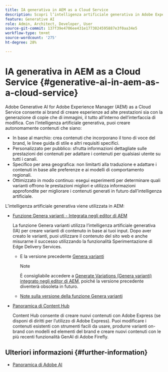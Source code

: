 ```yaml
---
title: IA generativa in AEM as a Cloud Service
description: Scopri l’intelligenza artificiale generativa in Adobe Experience Manager as a Cloud Service
feature: Generative AI
role: Admin, Architect, Developer, User
source-git-commit: 137f39e4706ee431e1773024595887e3f0aa34e5
workflow-type: tm+mt
source-wordcount: '275'
ht-degree: 28%

---
```


# IA generativa in AEM as a Cloud Service {#generative-ai-in-aem-as-a-cloud-service}

Adobe Generative AI for Adobe Experience Manager (AEM) as a Cloud Service consente ai brand di creare esperienze ad alte prestazioni sia con la generazione di copie che di immagini, il tutto all’interno dell’interfaccia di modifica. Con l’intelligenza artificiale generativa, puoi creare autonomamente contenuti che siano:

* In base al marchio: crea contenuti che incorporano il tono di voce del brand, le linee guida di stile e altri requisiti specifici.
* Personalizzato per pubblico: sfrutta informazioni dettagliate sulle prestazioni dei contenuti per adattare i contenuti per qualsiasi utente su tutti i canali.
* Specifico per area geografica: non limitarti alla traduzione e adattare i contenuti in base alle preferenze e ai modelli di comportamento regionali.
* Ottimizzato in modo continuo: esegui esperimenti per determinare quali varianti offrono le prestazioni migliori e utilizza informazioni approfondite per migliorare i contenuti generati in futuro dall’intelligenza artificiale.

L’intelligenza artificiale generativa viene utilizzata in AEM:

* [Funzione Genera varianti - Integrata negli editor di AEM](/help/generative-ai/generate-variations-integrated-editor.md)

  La funzione Genera varianti utilizza l’intelligenza artificiale generativa (IA) per creare varianti di contenuto in base ai tuoi input. Dopo aver creato le varianti, puoi utilizzare il contenuto del sito web e anche misurarne il successo utilizzando la funzionalità Sperimentazione di Edge Delivery Services.

   * E la versione precedente [Genera varianti](/help/generative-ai/generate-variations.md)

     >[!NOTE]
     >
     >È consigliabile accedere a [Generate Variations (Genera varianti) integrato negli editor di AEM](/help/generative-ai/generate-variations-integrated-editor.md), poiché la versione precedente diventerà obsoleta in futuro.

   * [Note sulla versione della funzione Genera varianti](/help/generative-ai/release-notes-generate-variations.md)

* [Panoramica di Content Hub](/help/assets/product-overview.md)

  Content Hub consente di creare nuovi contenuti con Adobe Express (se disponi di diritti per l’utilizzo di Adobe Express). Puoi modificare i contenuti esistenti con strumenti facili da usare, produrre varianti on-brand con modelli ed elementi del brand e creare nuovi contenuti con le più recenti funzionalità GenAI di Adobe Firefly.

<!-- 
  * [AI Assistant in Adobe Experience Manager](/help/implementing/cloud-manager/aem-ai-assistant.md)
-->

## Ulteriori informazioni {#further-information}

* [Panoramica di Adobe AI](https://www.adobe.com/ai/overview.html)
